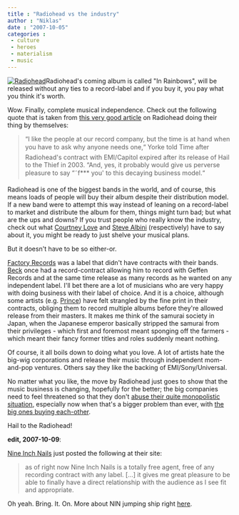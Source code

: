 ```yaml
---
title : "Radiohead vs the industry"
author : "Niklas"
date : "2007-10-05"
categories : 
 - culture
 - heroes
 - materialism
 - music
---
```


[![Radiohead](https://niklasblog.com/wp-content/2007-10-05-radiohead.jpg)](http://radiohead.com)Radiohead's coming album is called "In Rainbows", will be released without any ties to a record-label and if you buy it, you pay what you think it's worth.

Wow. Finally, complete musical independence. Check out the following quote that is taken from [this very good article](http://www.last100.com/2007/10/01/radioheads-new-album-challenges-music-industrys-conventional-business-model) on Radiohead doing their thing by themselves:

> “I like the people at our record company, but the time is at hand when you have to ask why anyone needs one,“ Yorke told Time after Radiohead's contract with EMI/Capitol expired after its release of Hail to the Thief in 2003. “And, yes, it probably would give us perverse pleasure to say “˜f\*\*\* you' to this decaying business model.“

Radiohead is one of the biggest bands in the world, and of course, this means loads of people will buy their album despite their distribution model. If a new band were to attempt this way instead of leaning on a record-label to market and distribute the album for them, things might turn bad; but what are the ups and downs? If you trust people who really know the industry, check out what [Courtney Love](http://archive.salon.com/tech/feature/2000/06/14/love) and [Steve Albini](http://negativland.com/albini.html) (respectively) have to say about it, you might be ready to just shelve your musical plans.

But it doesn't have to be so either-or.

[Factory Records](http://en.wikipedia.org/wiki/Factory_Records) was a label that didn't have contracts with their bands. [Beck](http://en.wikipedia.org/wiki/Beck) once had a record-contract allowing him to record with Geffen Records and at the same time release as many records as he wanted on any independent label. I'll bet there are a lot of musicians who are very happy with doing business with their label of choice. And it is a choice, although some artists (e.g. [Prince](http://news.bbc.co.uk/2/hi/entertainment/3563691.stm)) have felt strangled by the fine print in their contracts, obliging them to record multiple albums before they're allowed release from their masters. It makes me think of the samurai society in Japan, when the Japanese emperor basically stripped the samurai from their privileges - which first and foremost meant sponging off the farmers - which meant their fancy former titles and roles suddenly meant nothing.

Of course, it all boils down to doing what you love. A lot of artists hate the big-wig corporations and release their music through independent mom-and-pop ventures. Others say they like the backing of EMI/Sony/Universal.

No matter what you like, the move by Radiohead just goes to show that the music business is changing, hopefully for the better; the big companies need to feel threatened so that they don't [abuse their quite monopolistic situation](http://www.coolfer.com/blog/archives/2006/05/universal_music_8.php), especially now when that's a bigger problem than ever, with [the big ones buying each-other](http://www.eubusiness.com/Media/1191405724.7/).

Hail to the Radiohead!

**edit, 2007-10-09**:

[Nine Inch Nails](http://nin.com) just posted the following at their site:

> as of right now Nine Inch Nails is a totally free agent, free of any recording contract with any label. \[...\] it gives me great pleasure to be able to finally have a direct relationship with the audience as I see fit and appropriate.

Oh yeah. Bring. It. On. More about NIN jumping ship right [here](http://www.news.com/8301-10784_3-9793541-7.html).

